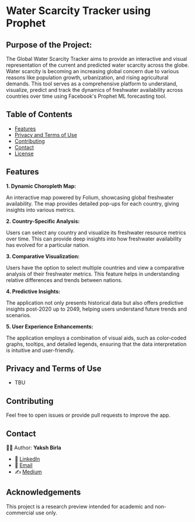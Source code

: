 # Water Scarcity Tracker using Prophet

## Purpose of the Project:

The Global Water Scarcity Tracker aims to provide an interactive and visual representation of the current and predicted water scarcity across the globe. Water scarcity is becoming an increasing global concern due to various reasons like population growth, urbanization, and rising agricultural demands. This tool serves as a comprehensive platform to understand, visualize, predict and track the dynamics of freshwater availability across countries over time using Facebook's Prophet ML forecasting tool.

## Table of Contents

- [Features](#features)
- [Privacy and Terms of Use](#privacy-and-terms-of-use)
- [Contributing](#contributing)
- [Contact](#contact)
- [License](#license)

## Features

**1. Dynamic Choropleth Map:**

An interactive map powered by Folium, showcasing global freshwater availability. The map provides detailed pop-ups for each country, giving insights into various metrics.

**2. Country-Specific Analysis:**

Users can select any country and visualize its freshwater resource metrics over time. This can provide deep insights into how freshwater availability has evolved for a particular nation.

**3. Comparative Visualization:**

Users have the option to select multiple countries and view a comparative analysis of their freshwater metrics. This feature helps in understanding relative differences and trends between nations.

**4. Predictive Insights:**

The application not only presents historical data but also offers predictive insights post-2020 up to 2049, helping users understand future trends and scenarios.

**5. User Experience Enhancements:**

The application employs a combination of visual aids, such as color-coded graphs, tooltips, and detailed legends, ensuring that the data interpretation is intuitive and user-friendly. 


## Privacy and Terms of Use

- TBU

## Contributing

Feel free to open issues or provide pull requests to improve the app.

## Contact

👨‍💻 Author: **Yaksh Birla**
- 🔗 [LinkedIn](https://www.linkedin.com/in/yakshb/)
- 📧 [Email](mailto:yb.codes@gmail.com)
- ✍️ [Medium](https://medium.com/@yakshb)

## Acknowledgements

This project is a research preview intended for academic and non-commercial use only.